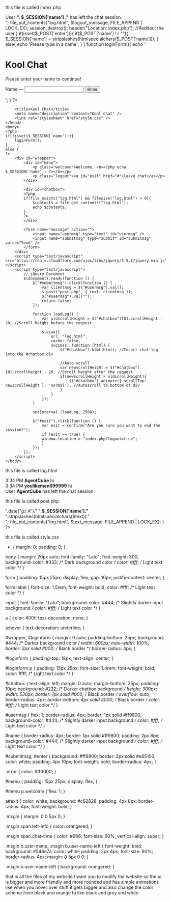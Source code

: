 this file is called index.php
<?php
 
session_start();
 
if(isset($_GET['logout'])){    
     
    //Simple exit message
    $logout_message = "<div class='msgln'><span class='left-info'>User <b class='user-name-left'>". $_SESSION['name'] ."</b> has left the chat session.</span><br></div>";
    file_put_contents("log.html", $logout_message, FILE_APPEND | LOCK_EX);
     
    session_destroy();
    header("Location: index.php"); //Redirect the user
}
 
if(isset($_POST['enter'])){
    if($_POST['name'] != ""){
        $_SESSION['name'] = stripslashes(htmlspecialchars($_POST['name']));
    }
    else{
        echo '<span class="error">Please type in a name</span>';
    }
}
 
function loginForm(){
    echo
    '<div id="loginform">
    <h1>Kool Chat</h1>
    <p>Please enter your name to continue!</p>
    <form action="index.php" method="post">
      <label for="name">Name &mdash;</label>
      <input type="text" name="name" id="name" />
      <input type="submit" name="enter" id="enter" value="Enter" />
    </form>
  </div>';
}
 
?>
 
<!DOCTYPE html>
<html lang="pt">
    <head>
        <meta charset="utf-8" />
 
        <title>Kool Chat</title>
        <meta name="description" content="Kool Chat" />
        <link rel="stylesheet" href="style.css" />
    </head>
    <body>
    <?php
    if(!isset($_SESSION['name'])){
        loginForm();
    }
    else {
    ?>
        <div id="wrapper">
            <div id="menu">
                <p class="welcome">Welcome, <b><?php echo $_SESSION['name']; ?></b></p>
                <p class="logout"><a id="exit" href="#">leave chat</a></p>
            </div>
 
            <div id="chatbox">
            <?php
            if(file_exists("log.html") && filesize("log.html") > 0){
                $contents = file_get_contents("log.html");          
                echo $contents;
            }
            ?>
            </div>
 
            <form name="message" action="">
                <input name="usermsg" type="text" id="usermsg" />
                <input name="submitmsg" type="submit" id="submitmsg" value="Send" />
            </form>
        </div>
        <script type="text/javascript" src="https://cdnjs.cloudflare.com/ajax/libs/jquery/3.5.1/jquery.min.js"></script>
        <script type="text/javascript">
            // jQuery Document
            $(document).ready(function () {
                $("#submitmsg").click(function () {
                    var clientmsg = $("#usermsg").val();
                    $.post("post.php", { text: clientmsg });
                    $("#usermsg").val("");
                    return false;
                });
 
                function loadLog() {
                    var oldscrollHeight = $("#chatbox")[0].scrollHeight - 20; //Scroll height before the request
 
                    $.ajax({
                        url: "log.html",
                        cache: false,
                        success: function (html) {
                            $("#chatbox").html(html); //Insert chat log into the #chatbox div
 
                            //Auto-scroll           
                            var newscrollHeight = $("#chatbox")[0].scrollHeight - 20; //Scroll height after the request
                            if(newscrollHeight > oldscrollHeight){
                                $("#chatbox").animate({ scrollTop: newscrollHeight }, 'normal'); //Autoscroll to bottom of div
                            }   
                        }
                    });
                }
 
                setInterval (loadLog, 2500);
 
                $("#exit").click(function () {
                    var exit = confirm("Are you sure you want to end the session?");
                    if (exit == true) {
                    window.location = "index.php?logout=true";
                    }
                });
            });
        </script>
    </body>
</html>
<?php
}
?>

this file is called log.html
<div class='msgln'><span class='chat-time'>3:34 PM</span> <b class='user-name'>AgentCube</b> hi<br></div><div class='msgln'><span class='chat-time'>3:34 PM</span> <b class='user-name'>youlikemen699999</b> hi<br></div><div class='msgln'><span class='left-info'>User <b class='user-name-left'>AgentCube</b> has left the chat session.</span><br></div>

this file is called post.php
<?php
session_start();
if(isset($_SESSION['name'])){
    $text = $_POST['text'];
     
    $text_message = "<div class='msgln'><span class='chat-time'>".date("g:i A")."</span> <b class='user-name'>".$_SESSION['name']."</b> ".stripslashes(htmlspecialchars($text))."<br></div>";
    file_put_contents("log.html", $text_message, FILE_APPEND | LOCK_EX);
}
?>

this file is called style.css
* {
    margin: 0;
    padding: 0;
}

body {
    margin: 20px auto;
    font-family: "Lato";
    font-weight: 300;
    background-color: #333; /* Dark background color */
    color: #fff; /* Light text color */
}

form {
    padding: 15px 25px;
    display: flex;
    gap: 10px;
    justify-content: center;
}

form label {
    font-size: 1.5rem;
    font-weight: bold;
    color: #fff; /* Light text color */
}

input {
    font-family: "Lato";
    background-color: #444; /* Slightly darker input background */
    color: #fff; /* Light text color */
}

a {
    color: #00f;
    text-decoration: none;
}

a:hover {
    text-decoration: underline;
}

#wrapper,
#loginform {
    margin: 0 auto;
    padding-bottom: 25px;
    background: #444; /* Darker background color */
    width: 600px;
    max-width: 100%;
    border: 2px solid #000; /* Black border */
    border-radius: 4px;
}

#loginform {
    padding-top: 18px;
    text-align: center;
}

#loginform p {
    padding: 15px 25px;
    font-size: 1.4rem;
    font-weight: bold;
    color: #fff; /* Light text color */
}

#chatbox {
    text-align: left;
    margin: 0 auto;
    margin-bottom: 25px;
    padding: 10px;
    background: #222; /* Darker chatbox background */
    height: 300px;
    width: 530px;
    border: 1px solid #000; /* Black border */
    overflow: auto;
    border-radius: 4px;
    border-bottom: 4px solid #000; /* Black border */
    color: #fff; /* Light text color */
}

#usermsg {
    flex: 1;
    border-radius: 4px;
    border: 1px solid #ff9800;
    background-color: #444; /* Slightly darker input background */
    color: #fff; /* Light text color */
}

#name {
    border-radius: 4px;
    border: 1px solid #ff9800;
    padding: 2px 8px;
    background-color: #444; /* Slightly darker input background */
    color: #fff; /* Light text color */
}

#submitmsg,
#enter {
    background: #ff9800;
    border: 2px solid #e65100;
    color: white;
    padding: 4px 10px;
    font-weight: bold;
    border-radius: 4px;
}

.error {
    color: #ff0000;
}

#menu {
    padding: 15px 25px;
    display: flex;
}

#menu p.welcome {
    flex: 1;
}

a#exit {
    color: white;
    background: #c62828;
    padding: 4px 8px;
    border-radius: 4px;
    font-weight: bold;
}

.msgln {
    margin: 0 0 5px 0;
}

.msgln span.left-info {
    color: orangered;
}

.msgln span.chat-time {
    color: #666;
    font-size: 60%;
    vertical-align: super;
}

.msgln b.user-name,
.msgln b.user-name-left {
    font-weight: bold;
    background: #546e7a;
    color: white;
    padding: 2px 4px;
    font-size: 90%;
    border-radius: 4px;
    margin: 0 5px 0 0;
}

.msgln b.user-name-left {
    background: orangered;
}

that is all the files of my website I want you to modify the website so the ui is bigger and more friendly and more rounded and has simple animations like when you hover over stuff it gets bigger and also change the color scheme from black and orange to like black and grey and white
